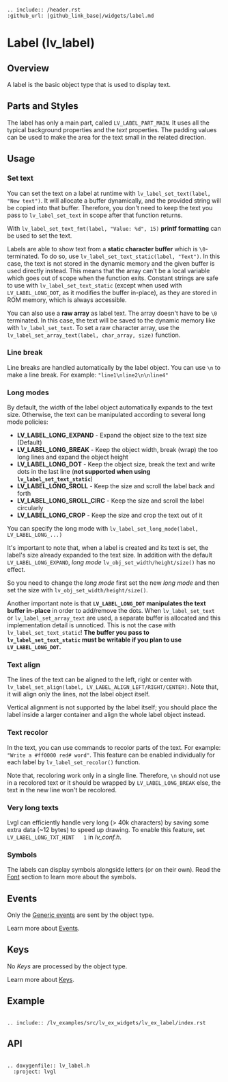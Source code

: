 ```eval_rst
.. include:: /header.rst 
:github_url: |github_link_base|/widgets/label.md
```
# Label (lv_label)

## Overview
A label is the basic object type that is used to display text. 

## Parts and Styles
The label has only a main part, called `LV_LABEL_PART_MAIN`. It uses all the typical background properties and the *text* properties. 
The padding values can be used to make the area for the text small in the related direction.

## Usage

### Set text
You can set the text on a label at runtime with `lv_label_set_text(label, "New text")`. 
It will allocate a buffer dynamically, and the provided string will be copied into that buffer. 
Therefore, you don't need to keep the text you pass to `lv_label_set_text` in scope after that function returns.

With `lv_label_set_text_fmt(label, "Value: %d", 15)` **printf formatting** can be used to set the text.

Labels are able to show text from a **static character buffer** which is `\0`-terminated. 
To do so, use `lv_label_set_text_static(label, "Text")`. 
In this case, the text is not stored in the dynamic memory and the given buffer is used directly instead. 
This means that the array can't be a local variable which goes out of scope when the function exits. 
Constant strings are safe to use with `lv_label_set_text_static` (except when used with `LV_LABEL_LONG_DOT`, as it modifies the buffer in-place), as they are stored in ROM memory, which is always accessible.

You can also use a **raw array** as label text. 
The array doesn't have to be `\0` terminated. 
In this case, the text will be saved to the dynamic memory like with `lv_label_set_text`. 
To set a raw character array, use the `lv_label_set_array_text(label, char_array, size)` function.


### Line break

Line breaks are handled automatically by the label object. You can use `\n` to make a line break. For example: `"line1\nline2\n\nline4"`

### Long modes
By default, the width of the label object automatically expands to the text size. Otherwise, the text can be manipulated according to several long mode policies:

* **LV_LABEL_LONG_EXPAND** - Expand the object size to the text size (Default)
* **LV_LABEL_LONG_BREAK** - Keep the object width, break (wrap) the too long lines and expand the object height
* **LV_LABEL_LONG_DOT** - Keep the object size, break the text and write dots in the last line (**not supported when using `lv_label_set_text_static`**)
* **LV_LABEL_LONG_SROLL** - Keep the size and scroll the label back and forth
* **LV_LABEL_LONG_SROLL_CIRC** - Keep the size and scroll the label circularly
* **LV_LABEL_LONG_CROP** - Keep the size and crop the text out of it

You can specify the long mode with `lv_label_set_long_mode(label, LV_LABEL_LONG_...)`

It's important to note that, when a label is created and its text is set, the label's size already expanded to the text size. 
In addition with the default `LV_LABEL_LONG_EXPAND`, *long mode* `lv_obj_set_width/height/size()` has no effect.

So you need to change the *long mode* first set the new *long mode* and then set the size with  `lv_obj_set_width/height/size()`.

Another important note is that **`LV_LABEL_LONG_DOT` manipulates the text buffer in-place** in order to add/remove the dots. 
When `lv_label_set_text` or `lv_label_set_array_text` are used, a separate buffer is allocated and this implementation detail is unnoticed. 
This is not the case with `lv_label_set_text_static`! **The buffer you pass to `lv_label_set_text_static` must be writable if you plan to use `LV_LABEL_LONG_DOT`.**

### Text align

The lines of the text can be aligned to the left, right or center with `lv_label_set_align(label, LV_LABEL_ALIGN_LEFT/RIGHT/CENTER)`. Note that, it will align only the lines, not the label object itself.

Vertical alignment is not supported by the label itself; you should place the label inside a larger container and align the whole label object instead.

### Text recolor
In the text, you can use commands to recolor parts of the text. For example: `"Write a #ff0000 red# word"`. 
This feature can be enabled individually for each label by `lv_label_set_recolor()` function. 

Note that, recoloring work only in a single line. Therefore, `\n` should not use in a recolored text or it should be wrapped by `LV_LABEL_LONG_BREAK` else, the text in the new line won't be recolored.

### Very long texts

Lvgl can efficiently handle very long (> 40k characters) by saving some extra data (~12 bytes) to speed up drawing. To enable this feature, set `LV_LABEL_LONG_TXT_HINT   1` in *lv_conf.h*.

### Symbols
The labels can display symbols alongside letters (or on their own). Read the [Font](/overview/font) section to learn more about the symbols.

## Events
Only the [Generic events](../overview/event.html#generic-events) are sent by the object type.

Learn more about [Events](/overview/event).

## Keys
No *Keys* are processed by the object type.

Learn more about [Keys](/overview/indev).

## Example

```eval_rst

.. include:: /lv_examples/src/lv_ex_widgets/lv_ex_label/index.rst

```

## API 

```eval_rst

.. doxygenfile:: lv_label.h
  :project: lvgl
        
```


